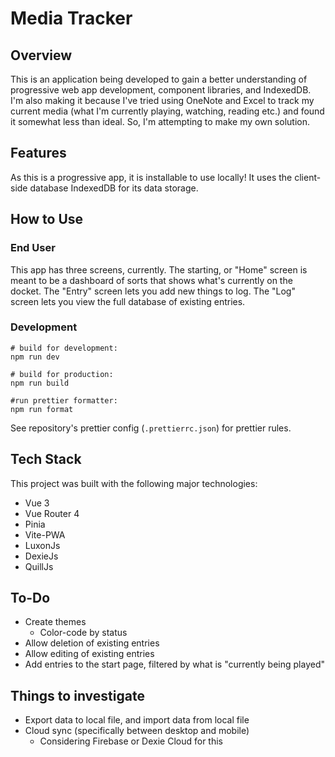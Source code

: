 # Media Tracker

## Overview

This is an application being developed to gain a better understanding of progressive web app development, component libraries, and IndexedDB. I'm also making it because I've tried using OneNote and Excel to track my current media (what I'm currently playing, watching, reading etc.) and found it somewhat less than ideal. So, I'm attempting to make my own solution.

## Features

As this is a progressive app, it is installable to use locally! It uses the client-side database IndexedDB for its data storage.

## How to Use

### End User

This app has three screens, currently. The starting, or "Home" screen is meant to be a dashboard of sorts that shows what's currently on the docket. The "Entry" screen lets you add new things to log. The "Log" screen lets you view the full database of existing entries.

### Development
```
# build for development:
npm run dev

# build for production:
npm run build

#run prettier formatter:
npm run format
```
See repository's prettier config (`.prettierrc.json`) for prettier rules.

## Tech Stack

This project was built with the following major technologies:

* Vue 3
* Vue Router 4
* Pinia
* Vite-PWA
* LuxonJs
* DexieJs
* QuillJs

## To-Do
* Create themes
  * Color-code by status
* Allow deletion of existing entries
* Allow editing of existing entries
* Add entries to the start page, filtered by what is "currently being played"

## Things to investigate

* Export data to local file, and import data from local file
* Cloud sync (specifically between desktop and mobile)
  * Considering Firebase or Dexie Cloud for this
